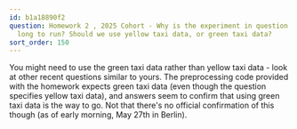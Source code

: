 ```yaml
---
id: b1a18890f2
question: Homework 2 , 2025 Cohort - Why is the experiment in question 6 taking so
  long to run? Should we use yellow taxi data, or green taxi data?
sort_order: 150
---
```


You might need to use the green taxi data rather than yellow taxi data - look at other recent questions similar to yours. The preprocessing code provided with the homework expects green taxi data (even though the question specifies yellow taxi data), and answers seem to confirm that using green taxi data is the way to go. Not that there's no official confirmation of this though (as of early morning, May 27th in Berlin).

